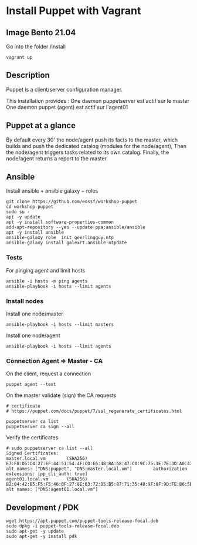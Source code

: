 # Install Puppet with Vagrant
## Image Bento 21.04
Go into the folder /install
````
vagrant up
````

## Description
Puppet is a client/server configuration manager.

This installation provides :
    One daemon puppetserver est actif sur le master
    One daemon puppet (agent) est actif sur l'agent01

## Puppet at a glance
By default every 30' the node/agent push its facts to the master, which builds and push the dedicated catalog (modules for the node/agent), 
Then the node/agent triggers tasks related to its own catalog.
Finally, the node/agent returns a report to the master.

## Ansible
Install ansible + ansible galaxy + roles

````
git clone https://github.com/eossf/workshop-puppet
cd workshop-puppet
sudo su -
apt -y update
apt -y install software-properties-common
add-apt-repository --yes --update ppa:ansible/ansible
apt -y install ansible
ansible-galaxy role  init geerlingguy.ntp
ansible-galaxy install galexrt.ansible-ntpdate
````

### Tests
For pinging agent and limit hosts
````
ansible -i hosts -m ping agents
ansible-playbook -i hosts --limit agents 
````

### Install nodes
Install one node/master
````
ansible-playbook -i hosts --limit masters 
````

Install one node/agent
````
ansible-playbook -i hosts --limit agents 
````

### Connection Agent => Master - CA 
On the client, request a connection 
````
puppet agent --test
````

On the master validate (sign) the CA requests
````
# certificate
# https://puppet.com/docs/puppet/7/ssl_regenerate_certificates.html

puppetserver ca list
puppetserver ca sign --all
````

Verify the certificates
````
# sudo puppetserver ca list --all
Signed Certificates:
master.local.vm        (SHA256)  E7:F8:D5:C4:27:EF:44:51:54:4F:CD:E6:48:BA:68:47:C0:9C:75:3E:7E:3D:A0:43:39:8E:94:C5:5B:70:CB:D5 alt names: ["DNS:puppet", "DNS:master.local.vm"]        authorization extensions: [pp_cli_auth: true]
agent01.local.vm       (SHA256)  B2:04:42:B5:F5:F5:46:0F:27:8E:63:72:D5:B5:87:71:35:4B:9F:0F:9D:FE:B6:5B:DC:DE:4E:A8:8F:D6:92:17 alt names: ["DNS:agent01.local.vm"]
````

## Development / PDK
````
wget https://apt.puppet.com/puppet-tools-release-focal.deb
sudo dpkg -i puppet-tools-release-focal.deb
sudo apt-get -y update
sudo apt-get -y install pdk
````
